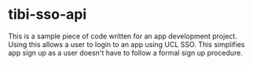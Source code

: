 # tibi-sso-api

This is a sample piece of code written for an app development project. Using this allows a user to login to an app using UCL SSO. This simplifies app sign up as a user doesn't have to follow a formal sign up procedure.
